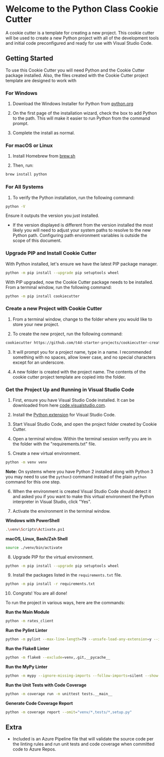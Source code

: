 # Welcome to the Python Class Cookie Cutter

A cookie cutter is a template for creating a new project. This cookie cutter will be used to create a new Python project with all of the development tools and initial code preconfigured and ready for use with Visual Studio Code.

## Getting Started

To use this Cookie Cutter you will need Python and the Cookie Cutter package installed. Also, the files created with the Cookie Cutter project template are designed to work with 

### For Windows

1. Download the Windows Installer for Python from [python.org](https://www.python.org/)

1. On the first page of the installation wizard, check the box to add Python to the path. This will make it easier to run Python from the command prompt.

1. Complete the install as normal.

### For macOS or Linux

1. Install Homebrew from [brew.sh](https://brew.sh/)

1. Then, run:

```bash
brew install python
```

### For All Systems

1. To verify the Python installation, run the following command:

```bash
python -V
```

Ensure it outputs the version you just installed.

- If the version displayed is different from the version installed the most likely you will need to adjust your system paths to resolve to the new Python path. Configuring path environment variables is outside the scope of this document.

### Upgrade PIP and Install Cookie Cutter

With Python installed, let's ensure we have the latest PIP package manager.

```bash
python -m pip install --upgrade pip setuptools wheel
```

With PIP upgraded, now the Cookie Cutter package needs to be installed. From a terminal window, run the following command:

```bash
python -m pip install cookiecutter
```

### Create a new Project with Cookie Cutter

1. From a terminal window, change to the folder where you would like to store your new project.

2. To create the new project, run the following command:

```bash
cookiecutter https://github.com/t4d-starter-projects/cookiecutter-create-python-project
```

3. It will prompt you for a project name, type in a name. I recommended something with no spaces, allow lower case, and no special characters except for an underscore.

4. A new folder is created with the project name. The contents of the cookie cutter project template are copied into the folder.

### Get the Project Up and Running in Visual Studio Code

1. First, ensure you have Visual Studio Code installed. It can be downloaded from here [code.visualstudio.com](https://code.visualstudio.com/).

2. Install the [Python extension](https://marketplace.visualstudio.com/items?itemName=ms-python.python) for Visual Studio Code.

3. Start Visual Studio Code, and open the project folder created by Cookie Cutter.

4. Open a terminal window. Within the terminal session verify you are in the folder with the "requirements.txt" file.

5. Create a new virtual environment.

```bash
python -m venv venv
```

**Note:** On systems where you have Python 2 installed along with Python 3 you may need to use the `python3` command instead of the plain `python` command for this one step.

6. When the environment is created Visual Studio Code should detect it and asked you if you want to make this virtual environment the Python interpreter in Visual Studio, click "Yes".

7. Activate the environment in the terminal window.

**Windows with PowerShell**

```bash
.\venv\Scripts\Activate.ps1
```

**macOS, Linux, Bash/Zsh Shell**

```bash
source ./venv/bin/activate
```

8. Upgrade PIP for the virtual environment.

```bash
python -m pip install --upgrade pip setuptools wheel
```

9. Install the packages listed in the `requirements.txt` file.

```bash
python -m pip install -r requirements.txt
```

10. Congrats! You are all done!

To run the project in various ways, here are the commands:

**Run the Main Module**

```bash
python -m rates_client
```

**Run the Pylint Linter**

```bash
python -m pylint --max-line-length=79 --unsafe-load-any-extension=y --ignore=.git,venv,.vscode,__pycache__ rates_client tests
```

**Run the Flake8 Linter**

```bash
python -m flake8 --exclude=venv,.git,__pycache__
```

**Run the MyPy Linter**

```bash
python -m mypy --ignore-missing-imports --follow-imports=silent --show-column-numbers --strict --exclude venv .
```

**Run the Unit Tests with Code Coverage**

```bash
python -m coverage run -m unittest tests.__main__
```

**Generate Code Coverage Report**

```bash
python -m coverage report --omit="venv/*,tests/*,setup.py"
```

## Extra

- Included is an Azure Pipeline file that will validate the source code per the linting rules and run unit tests and code coverage when committed code to Azure Repos.

